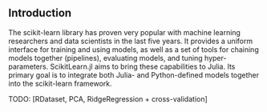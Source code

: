 Introduction
-------

The scikit-learn library has proven very popular with machine learning
researchers and data scientists in the last five years. It provides a uniform
interface for training and using models, as well as a set of tools for chaining
models together (pipelines), evaluating models, and tuning
hyper-parameters. ScikitLearn.jl aims to bring these capabilities to Julia.
Its primary goal is to integrate both Julia- and Python-defined models together
into the scikit-learn framework.

TODO: [RDataset, PCA, RidgeRegression + cross-validation]

